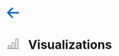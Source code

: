 [<img src="https://github.com/ryayoung/icons/blob/main/svg/arrow.left.blue.svg" height="30"/>](https://github.com/bia-capstone/crime)

# <img src="https://github.com/ryayoung/icons/blob/main/svg/bar.chart.line.svg" height="30"/> &nbsp; Visualizations
